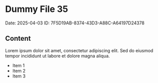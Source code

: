 # Dummy File 35

Date: 2025-04-03
ID: 7F5D19AB-8374-43D3-A88C-A64197D24378

## Content

Lorem ipsum dolor sit amet, consectetur adipiscing elit.
Sed do eiusmod tempor incididunt ut labore et dolore magna aliqua.

* Item 1
* Item 2
* Item 3
